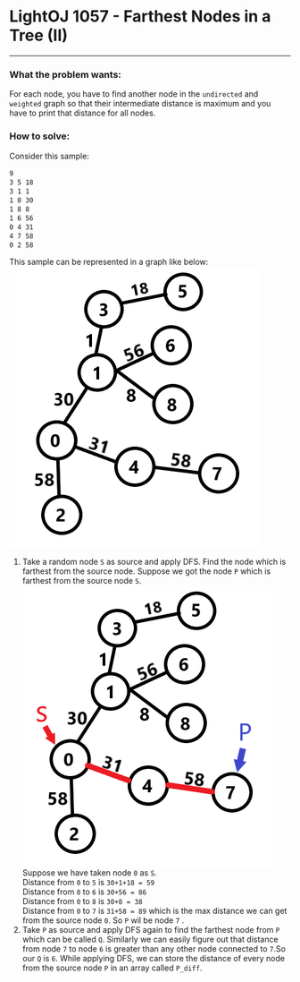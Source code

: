 # LightOJ 1057 - Farthest Nodes in a Tree (II)
---
### What the problem wants:<br> 
For each node, you have to find another node in the `undirected` and `weighted` graph so that their intermediate distance is maximum and you have to print that distance for all nodes. <br>

### How to solve: <br>
Consider this sample: 
```
9
3 5 18
3 1 1
1 0 30
1 8 8
1 6 56
0 4 31
4 7 58
0 2 58

```
This sample can be represented in a graph like below: <br>
![ppp](ppp.png) <br>
1) Take a random node `S` as source and apply DFS. Find the node which is farthest from the source node. Suppose we got the node `P` which is farthest from the source node `S`. <br> 
![ppp1](ppp1.png) <br>
Suppose we have taken node `0` as `S`. <br>
Distance from `0` to `5` is ```30+1+18 = 59``` <br>
Distance from `0` to `6` is ```30+56 = 86``` <br>
Distance from `0` to `8` is ```30+8 = 38``` <br>
Distance from `0` to `7` is ```31+58 = 89``` which is the max distance we can get from the source node `0`. So `P` wil be node `7` . <br>
2) Take `P` as source and apply DFS again to find the farthest node from `P` which can be called `Q`. Similarly we can easily figure out that distance from node `7` to node `6` is greater than any other node connected to `7`.So our `Q` is `6`. While applying DFS, we can store the distance of every node from the source node `P` in an array called `P_diff`. 
